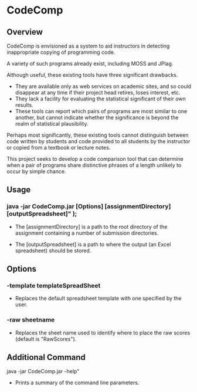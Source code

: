 # CodeComp
## Overview
CodeComp is envisioned as a system to aid instructors in detecting inappropriate copying of programming code.

A variety of such programs already exist, including MOSS and JPlag.

Although useful, these existing tools have three significant drawbacks.

* They are available only as web services on academic sites, and so could disappear at any time if their project head retires, loses interest, etc.
* They lack a facility for evaluating the statistical significant of their own results.
* These tools can report which pairs of programs are most similar to one another, but cannot indicate whether the significance is beyond the realm of statistical plausibility.

Perhaps most significantly, these existing tools cannot distinguish between code written by students and code provided to all students by the instructor or copied from a textbook or lecture notes.

This project seeks to develop a code comparison tool that can determine when a pair of programs share distinctive phrases of a length unlikely to occur by simple chance.

## Usage
### java -jar CodeComp.jar [Options] [assignmentDirectory] [outputSpreadsheet]" );

* The [assignmentDirectory] is a path to the root directory of the assignment containing a number of submission directories.

* The [outputSpreadsheet] is a path to where the output (an Excel spreadsheet) should be stored.

## Options
### -template templateSpreadSheet
* Replaces the default spreadsheet template with one specified by the user.
### -raw sheetname
* Replaces the sheet name used to identify where to place the raw scores (default is "RawScores").

## Additional Command
java -jar CodeComp.jar -help"
* Prints a summary of the command line parameters.